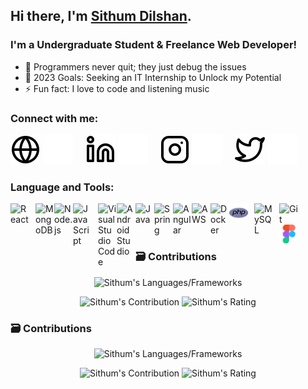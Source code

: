 ## Hi there, I'm [Sithum Dilshan][website].
### I'm a Undergraduate Student & Freelance Web Developer! 
- 🌱 Programmers never quit; they just debug the issues
- 🥅 2023 Goals: Seeking an IT Internship to Unlock my Potential
- ⚡ Fun fact: I love to code and listening music

### Connect with me:

[![website](./img/globe-light.svg)](https://www.sithumdilshan.com//#gh-light-mode-only)
[![website](./img/globe-dark.svg)](https://www.sithumdilshan.com//#gh-dark-mode-only)
&nbsp;&nbsp;&nbsp;
[![website](./img/linkedin-light.svg)](https://www.linkedin.com/in/sithum-dilshan//#gh-light-mode-only)
[![website](./img/linkedin-dark.svg)](https://www.linkedin.com/in/sithum-dilshan//#gh-dark-mode-only)
&nbsp;&nbsp;&nbsp;
[![website](./img/instagram-light.svg)](https://www.instagram.com/__alpha.men__/?igshid=NGExMmI2YTkyZg%3D%3D//#gh-light-mode-only)
[![website](./img/instagram-dark.svg)](https://www.instagram.com/__alpha.men__/?igshid=NGExMmI2YTkyZg%3D%3D//#gh-dark-mode-only)
&nbsp;&nbsp;&nbsp;
[![website](./img/twitter-light.svg)](https://twitter.com/ShanuZaggy//#gh-light-mode-only)
[![website](./img/twitter-dark.svg)](https://twitter.com/ShanuZaggy//#gh-dark-mode-only)


### Language and Tools:

[<img align="left" alt="React" width="30px" src="https://cdn.jsdelivr.net/gh/devicons/devicon/icons/react/react-original.svg" style="padding-right:10px;" />][github]

[<img align="left" alt="MongoDB" width="30px" src="https://cdn.jsdelivr.net/gh/devicons/devicon/icons/mongodb/mongodb-original.svg"/>][github]

[<img align="left" alt="Node.js" width="30px" src="https://cdn.jsdelivr.net/gh/devicons/devicon/icons/nodejs/nodejs-original.svg"/>][github]

[<img align="left" alt="JavaScript" width="30px" src="https://cdn.jsdelivr.net/gh/devicons/devicon/icons/javascript/javascript-original.svg" style="padding-right:10px;" />][github]

[<img align="left" alt="Visual Studio Code" width="30px" src="https://cdn.jsdelivr.net/gh/devicons/devicon/icons/vscode/vscode-original.svg"/>][github]

[<img align="left" alt="Android Studio" width="30px" src="https://cdn.jsdelivr.net/gh/devicons/devicon/icons/android/android-original.svg"/>][github]

[<img align="left" alt="Java" width="30px" src="https://cdn.jsdelivr.net/gh/devicons/devicon/icons/java/java-original.svg"/>][github]

[<img align="left" alt="Spring" width="30px" src="https://cdn.jsdelivr.net/gh/devicons/devicon/icons/spring/spring-original.svg"/>][github]

[<img align="left" alt="Angular" width="30px" src="https://cdn.jsdelivr.net/gh/devicons/devicon/icons/angularjs/angularjs-original.svg"/>][github]

[<img align="left" alt="AWS" width="30px" src="https://cdn.jsdelivr.net/gh/devicons/devicon/icons/amazonwebservices/amazonwebservices-original.svg"/>][github]

[<img align="left" alt="Docker" width="30px" src="https://cdn.jsdelivr.net/gh/devicons/devicon/icons/docker/docker-original.svg"/>][github]

[<img align="left" alt="PHP" width="30px" src="https://github.com/devicons/devicon/blob/v2.15.1/icons/php/php-original.svg" style="padding-right:10px;" />][github]

[<img align="left" alt="MySQL" width="30px" src="https://cdn.jsdelivr.net/gh/devicons/devicon/icons/mysql/mysql-original.svg" style="padding-right:10px;" />][github]

[<img align="left" alt="Git" width="30px" src="https://cdn.jsdelivr.net/gh/devicons/devicon/icons/git/git-original.svg" style="padding-right:10px;" />][github]

[<img align="left" alt="Figma" width="30px" src="https://github.com/devicons/devicon/blob/v2.15.1/icons/figma/figma-original.svg" style="padding-right:10px;" />][github]

<br/>
<br/>
<br/>

### 🗃️ Contributions
<p align = "center">
  <img src = "https://github-readme-stats.vercel.app/api/top-langs?username=SithumDilshan28&show_icons=true&count_private=true&locale=en&layout=compact&langs_count=10&hide_border=true&bg_color=151515&title_color=FB8C00&text_color=fff&icon_color=fff" alt = "Sithum's Languages/Frameworks" width = 400 />
</p>
<p align = "center">
  <img src = "https://github-readme-stats.vercel.app/api?username=SithumDilshan28&count_private=true&theme=dark&hide_border=true" alt = "Sithum's Contribution" width = 400 height = 350 >
  <img src = "https://github-readme-streak-stats.herokuapp.com?user=SithumDilshan28&theme=dark&hide_border=true" alt = "Sithum's Rating" width = 400 height = 350 >
</p>


### 🗃 Contributions
<p align = "center">
  <img src = "https://github-readme-stats.vercel.app/api/top-langs?username=SithumDilshan28&show_icons=true&count_private=true&locale=en&layout=compact&langs_count=10&hide_border=true&bg_color=151515&title_color=FB8C00&text_color=fff&icon_color=fff" alt = "Sithum's Languages/Frameworks" width = 400 />
</p>
<p align = "center">
  <img src = "https://github-readme-stats.vercel.app/api?username=SithumDilshan28&count_private=true&theme=dark&hide_border=true" alt = "Sithum's Contribution" width = 400 height = 350 >
  <img src = "https://github-readme-streak-stats.herokuapp.com?user=SithumDilshan28&theme=dark&hide_border=true" alt = "Sithum's Rating" width = 400 height = 350 >
</p>



[website]: https://www.sithumdilshan.com
[linkedin]: https://www.linkedin.com/in/sithum-dilshan
[github]: https://github.com/SithumDilshan28
[instergram]: https://www.instagram.com
